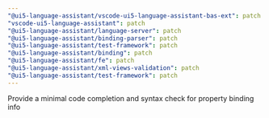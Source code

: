 ```yaml
---
"@ui5-language-assistant/vscode-ui5-language-assistant-bas-ext": patch
"vscode-ui5-language-assistant": patch
"@ui5-language-assistant/language-server": patch
"@ui5-language-assistant/binding-parser": patch
"@ui5-language-assistant/test-framework": patch
"@ui5-language-assistant/binding": patch
"@ui5-language-assistant/fe": patch
"@ui5-language-assistant/xml-views-validation": patch
"@ui5-language-assistant/test-framework": patch
---
```


Provide a minimal code completion and syntax check for property binding info
